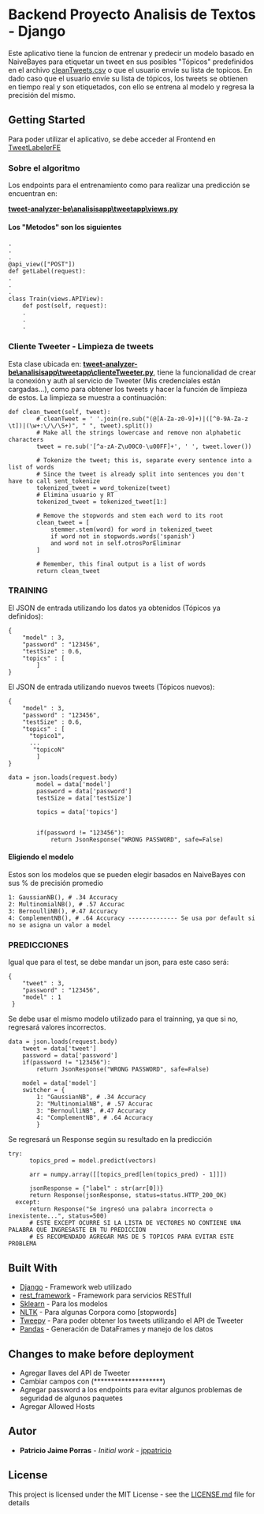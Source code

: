 # Backend Proyecto Analisis de Textos - Django

Este aplicativo tiene la funcion de entrenar y predecir un modelo basado en NaiveBayes para etiquetar un tweet en sus posibles "Tópicos"
predefinidos en el archivo [cleanTweets.csv](cleanTweets.csv) o que el usuario envíe su lista de topicos.
En dado caso que el usuario envíe su lista de tópicos, los tweets se obtienen en tiempo real y son etiquetados, con ello se entrena al
modelo y regresa la precisión del mismo.

## Getting Started

Para poder utilizar el aplicativo, se debe acceder al Frontend en [TweetLabelerFE](https://github.com/jppatricio/tweet-analyzer-fe)

### Sobre el algoritmo

Los endpoints para el entrenamiento como para realizar una predicción se encuentran en:

[**tweet-analyzer-be\analisisapp\tweetapp\views.py**](/tweetapp/views.py)

#### Los "Metodos" son los siguientes
```
.
.
.
@api_view(["POST"])
def getLabel(request):
.
.
.
class Train(views.APIView):
    def post(self, request):
    .
    .
    .
```

### Cliente Tweeter - Limpieza de tweets

Esta clase ubicada en: [**tweet-analyzer-be\analisisapp\tweetapp\clienteTweeter.py**](/tweetapp/clienteTweeter.py), tiene la funcionalidad de
crear la conexión y auth al servicio de Tweeter (Mis credenciales están cargadas...), como para obtener los tweets y hacer la función de
limpieza de estos. La limpieza se muestra a continuación:
```
def clean_tweet(self, tweet): 
        # cleanTweet = ' '.join(re.sub("(@[A-Za-z0-9]+)|([^0-9A-Za-z \t])|(\w+:\/\/\S+)", " ", tweet).split())
        # Make all the strings lowercase and remove non alphabetic characters
        tweet = re.sub('[^a-zA-Z\u00C0-\u00FF]+', ' ', tweet.lower())

        # Tokenize the tweet; this is, separate every sentence into a list of words
        # Since the tweet is already split into sentences you don't have to call sent_tokenize
        tokenized_tweet = word_tokenize(tweet)
        # Elimina usuario y RT
        tokenized_tweet = tokenized_tweet[1:]

        # Remove the stopwords and stem each word to its root
        clean_tweet = [
            stemmer.stem(word) for word in tokenized_tweet
            if word not in stopwords.words('spanish')
            and word not in self.otrosPorEliminar
        ]

        # Remember, this final output is a list of words
        return clean_tweet
```

### TRAINING

El JSON de entrada utilizando los datos ya obtenidos (Tópicos ya definidos):
```
{
	"model" : 3,
	"password" : "123456",
	"testSize" : 0.6,
	"topics" : [
		]
}
```
El JSON de entrada utilizando nuevos tweets (Tópicos nuevos):
```
{
	"model" : 3,
	"password" : "123456",
	"testSize" : 0.6,
	"topics" : [
      "topico1",
      ...
       "topicoN"
		]
}
```
```
data = json.loads(request.body)
        model = data['model'] 
        password = data['password']
        testSize = data['testSize']
        
        topics = data['topics']


        if(password != "123456"):
            return JsonResponse("WRONG PASSWORD", safe=False)
```

#### Eligiendo el modelo

Estos son los modelos que se pueden elegir basados en NaiveBayes con sus % de precisión promedio

```
1: GaussianNB(), # .34 Accuracy
2: MultinomialNB(), # .57 Accurac
3: BernoulliNB(), #.47 Accuracy
4: ComplementNB(), # .64 Accuracy -------------- Se usa por default si no se asigna un valor a model
```

### PREDICCIONES

Igual que para el test, se debe mandar un json, para este caso será:

```
{
	"tweet" : 3,
	"password" : "123456",
	"model" : 1
 }
```

Se debe usar el mismo modelo utilizado para el trainning, ya que si no, regresará valores incorrectos.

```
data = json.loads(request.body)
    tweet = data['tweet']
    password = data['password']
    if(password != "123456"):
        return JsonResponse("WRONG PASSWORD", safe=False)

    model = data['model']
    switcher = {
        1: "GaussianNB", # .34 Accuracy
        2: "MultinomialNB", # .57 Accurac
        3: "BernoulliNB", #.47 Accuracy
        4: "ComplementNB", # .64 Accuracy
        }
 ```
 
 Se regresará un Response según su resultado en la predicción
  ```
 try:
        topics_pred = model.predict(vectors)

        arr = numpy.array([[topics_pred[len(topics_pred) - 1]]])

        jsonResponse = {"label" : str(arr[0])}
        return Response(jsonResponse, status=status.HTTP_200_OK)
    except:
        return Response("Se ingresó una palabra incorrecta o inexistente...", status=500)
        # ESTE EXCEPT OCURRE SI LA LISTA DE VECTORES NO CONTIENE UNA PALABRA QUE INGRESASTE EN TU PREDICCION
        # ES RECOMENDADO AGREGAR MAS DE 5 TOPICOS PARA EVITAR ESTE PROBLEMA
   ```

## Built With

* [Django](https://www.djangoproject.com/) - Framework web utilizado
* [rest_framework](https://www.django-rest-framework.org/) - Framework para servicios RESTfull
* [Sklearn](https://scikit-learn.org) - Para los modelos
* [NLTK](https://www.nltk.org/) - Para algunas Corpora como [stopwords]
* [Tweepy](http://docs.tweepy.org/en/latest/) - Para poder obtener los tweets utilizando el API de Tweeter
* [Pandas](https://pandas.pydata.org/) - Generación de DataFrames y manejo de  los datos

## Changes to make before deployment
* Agregar llaves del API de Tweeter
* Cambiar campos con (********************)
* Agregar password a los endpoints para evitar algunos problemas de seguridad de algunos paquetes
* Agregar Allowed Hosts


## Autor

* **Patricio Jaime Porras** - *Initial work* - [jppatricio](https://github.com/jppatricio)

## License

This project is licensed under the MIT License - see the [LICENSE.md](LICENSE.md) file for details
